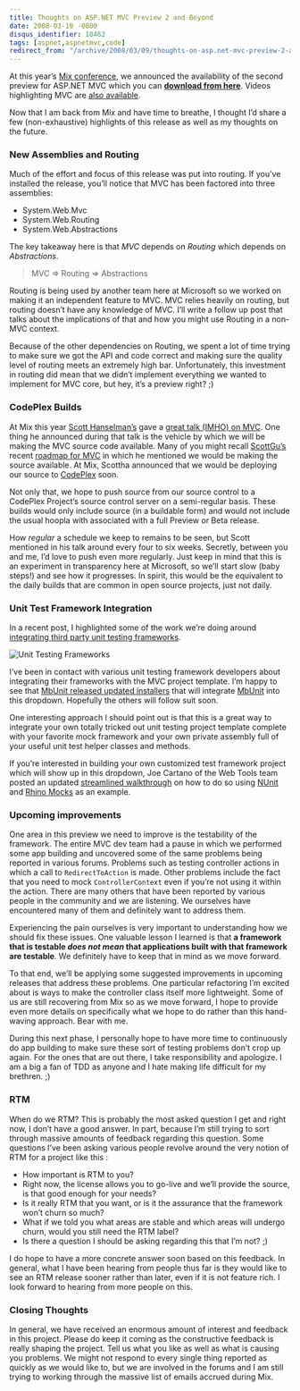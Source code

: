 ```yaml
---
title: Thoughts on ASP.NET MVC Preview 2 and Beyond
date: 2008-03-10 -0800
disqus_identifier: 18462
tags: [aspnet,aspnetmvc,code]
redirect_from: "/archive/2008/03/09/thoughts-on-asp.net-mvc-preview-2-and-beyond.aspx/"
---
```


At this year’s [Mix
conference](http://visitmix.com/2008/default.aspx "Mix08"), we announced
the availability of the second preview for ASP.NET MVC which you can
[**download from
here**](http://www.microsoft.com/downloads/details.aspx?FamilyId=38CC4CF1-773A-47E1-8125-BA3369BF54A3&displaylang=en "ASP.NET MVC Preview 2 Download Page").
Videos highlighting MVC are [also
available](http://www.asp.net/learn/3.5-extensions-videos/default.aspx "ASP.NET MVC Videos").

Now that I am back from Mix and have time to breathe, I thought I’d
share a few (non-exhaustive) highlights of this release as well as my
thoughts on the future.

### New Assemblies and Routing

Much of the effort and focus of this release was put into routing. If
you’ve installed the release, you’ll notice that MVC has been factored
into three assemblies:

-   System.Web.Mvc
-   System.Web.Routing
-   System.Web.Abstractions

The key takeaway here is that *MVC* depends on *Routing* which depends
on *Abstractions*.

> MVC =\> Routing =\> Abstractions

Routing is being used by another team here at Microsoft so we worked on
making it an independent feature to MVC. MVC relies heavily on routing,
but routing doesn’t have any knowledge of MVC. I’ll write a follow up
post that talks about the implications of that and how you might use
Routing in a non-MVC context.

Because of the other dependencies on Routing, we spent a lot of time
trying to make sure we got the API and code correct and making sure the
quality level of routing meets an extremely high bar. Unfortunately,
this investment in routing did mean that we didn’t implement everything
we wanted to implement for MVC core, but hey, it’s a preview right? ;)

### CodePlex Builds

At Mix this year [Scott
Hanselman’s](http://hanselman.com/blog/ "Scott Hanselman's Blog") gave a
[great talk (IMHO) on
MVC](http://sessions.visitmix.com/?selectedSearch=T22 "ASP.NET MVC Talk").
One thing he announced during that talk is the vehicle by which we will
be making the MVC source code available. Many of you might recall
[ScottGu’s](http://weblogs.asp.net/scottgu/ "Scott Guthrie") recent
[roadmap for
MVC](http://weblogs.asp.net/scottgu/archive/2008/02/12/asp-net-mvc-framework-road-map-update.aspx "ASP.NET MVC Framework RoadMap")
in which he mentioned we would be making the source available. At Mix,
Scottha announced that we would be deploying our source to
[CodePlex](http://www.codeplex.com/ "CodePlex") soon.

Not only that, we hope to push source from our source control to a
CodePlex Project’s source control server on a semi-regular basis. These
builds would only include source (in a buildable form) and would not
include the usual hoopla with associated with a full Preview or Beta
release.

How *regular* a schedule we keep to remains to be seen, but Scott
mentioned in his talk around every four to six weeks. Secretly, between
you and me, I’d love to push even more regularly. Just keep in mind that
this is an experiment in transparency here at Microsoft, so we’ll start
slow (baby steps!) and see how it progresses. In spirit, this would be
the equivalent to the daily builds that are common in open source
projects, just not daily.

### Unit Test Framework Integration

In a recent post, I highlighted some of the work we’re doing around
[integrating third party unit testing
frameworks](https://haacked.com/archive/2008/02/12/asp.net-mvc-update.aspx "ASP.NET MVC Update").

![Unit Testing
Frameworks](https://haacked.com/images/haacked_com/WindowsLiveWriter/ASP.NETMVCUpdate_C69C/UnitTestingFrameworks_3.png)

I’ve been in contact with various unit testing framework developers
about integrating their frameworks with the MVC project template. I’m
happy to see that [MbUnit released updated
installers](http://weblogs.asp.net/astopford/archive/2008/03/10/microsoft-mvc-and-mbunit.aspx "MbUnit and MVC")
that will integrate [MbUnit](http://mbunit.com/ "MbUnit") into this
dropdown. Hopefully the others will follow suit soon.

One interesting approach I should point out is that this is a great way
to integrate your own totally tricked out unit testing project template
complete with your favorite mock framework and your own private assembly
full of your useful unit test helper classes and methods.

If you’re interested in building your own customized test framework
project which will show up in this dropdown, Joe Cartano of the Web
Tools team posted an updated [streamlined
walkthrough](http://blogs.msdn.com/webdevtools/archive/2008/03/06/asp-net-mvc-test-framework-integration-demo.aspx "ASP.NET MVC Test Framework Integration Walkthrough")
on how to do so using [NUnit](http://nunit.com/ "NUnit") and [Rhino
Mocks](http://www.ayende.com/projects/rhino-mocks.aspx "Rhino Mocks") as
an example.

### Upcoming improvements

One area in this preview we need to improve is the testability of the
framework. The entire MVC dev team had a pause in which we performed
some app building and uncovered some of the same problems being reported
in various forums. Problems such as testing controller actions in which
a call to `RedirectToAction` is made. Other problems include the fact
that you need to mock `ControllerContext` even if you’re not using it
within the action. There are many others that have been reported by
various people in the community and we are listening. We ourselves have
encountered many of them and definitely want to address them.

Experiencing the pain ourselves is very important to understanding how
we should fix these issues. One valuable lesson I learned is that **a
framework that is testable *does not mean* that applications built with
that framework are testable**. We definitely have to keep that in mind
as we move forward.

To that end, we’ll be applying some suggested improvements in upcoming
releases that address these problems. One particular refactoring I’m
excited about is ways to make the controller class itself more
lightweight. Some of us are still recovering from Mix so as we move
forward, I hope to provide even more details on specifically what we
hope to do rather than this hand-waving approach. Bear with me.

During this next phase, I personally hope to have more time to
continuously do app building to make sure these sort of testing problems
don’t crop up again. For the ones that are out there, I take
responsibility and apologize. I am a big a fan of TDD as anyone and I
hate making life difficult for my brethren. ;)

### RTM

When do we RTM? This is probably the most asked question I get and right
now, I don’t have a good answer. In part, because I’m still trying to
sort through massive amounts of feedback regarding this question. Some
questions I’ve been asking various people revolve around the very notion
of RTM for a project like this :

-   How important is RTM to you?
-   Right now, the license allows you to go-live and we’ll provide the
    source, is that good enough for your needs?
-   Is it really RTM that you want, or is it the assurance that the
    framework won’t churn so much?
-   What if we told you what areas are stable and which areas will
    undergo churn, would you still need the RTM label?
-   Is there a question I should be asking regarding this that I’m not?
    ;)

I do hope to have a more concrete answer soon based on this feedback. In
general, what I have been hearing from people thus far is they would
like to see an RTM release sooner rather than later, even if it is not
feature rich. I look forward to hearing from more people on this.

### Closing Thoughts

In general, we have received an enormous amount of interest and feedback
in this project. Please do keep it coming as the constructive feedback
is really shaping the project. Tell us what you like as well as what is
causing you problems. We might not respond to every single thing
reported as quickly as we would like to, but we are involved in the
forums and I am still trying to working through the massive list of
emails accrued during Mix.

